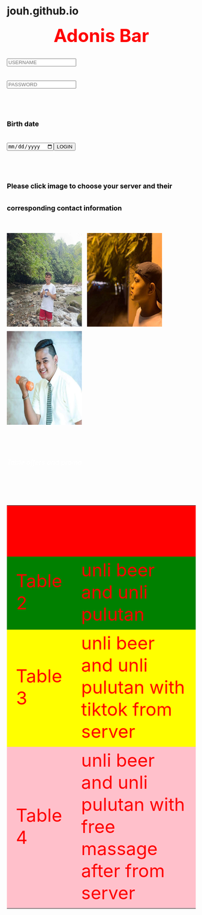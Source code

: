 # jouh.github.io
<html> 
<title>Apostol,Cajucson,Orcajada</title>
<head><font color="red" size="+4"><center>
<b>Adonis Bar</b></center>
</head>

<body background="background.jpg">
<input placeholder="USERNAME">
<br><input type="password" placeholder="PASSWORD"></br>
<p><B><font size="+1" color="black">Birth date</B><br><input type="DATE"></font><button>LOGIN</button></p>
<p><font size="+1" color="black"><b>Please click image to choose your server and their corresponding contact information</b></p></font>
<a href="https://www.facebook.com/jouhnesty.orcajada.5" target="_blank"><img src="1.jpg" width="200" height="250"></a>
<a href="https://www.facebook.com/kalbzvin" target="_blank"><img src="2.jpg" width="200" height="250"></a>
<a href="https://www.facebook.com/johnalbert.apostol24" target="_blank"><img src="3.jpg" width="200" height="250"></a>

<table bgcolor="white" align="left">
<p><i><font size="+1" color="white">Table offers and promo</font></p></i>
<tr  bgcolor="red">
<td>Table 1</td>
<td>unli beer</td>
<tr  bgcolor="green">
<td>Table 2</td>
<td>unli beer and unli pulutan</td>
<tr  bgcolor="yellow">
<td>Table 3</td>
<td>unli beer and unli pulutan with tiktok from server </td>
<tr  bgcolor="pink">
<td>Table 4</td>
<td>unli beer and unli pulutan with free massage after from server</td>
</body>
</html>
